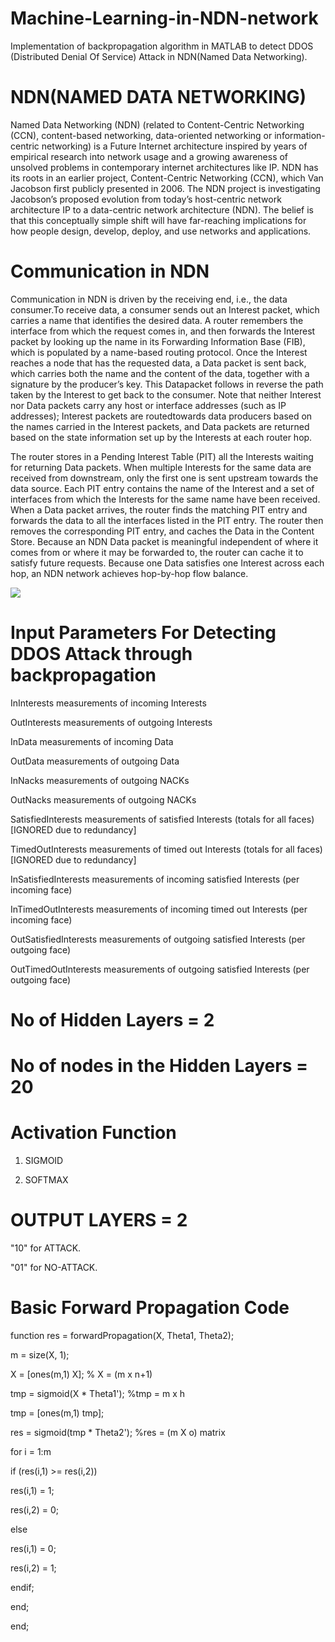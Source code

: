 # Machine-Learning-in-NDN-network
Implementation of backpropagation algorithm in MATLAB to detect DDOS (Distributed Denial Of Service) Attack in NDN(Named Data Networking).

# NDN(NAMED DATA NETWORKING)
Named Data Networking (NDN) (related to Content-Centric Networking (CCN), content-based networking,
data-oriented networking or information-centric networking) is a Future Internet architecture inspired
by years of empirical research into network usage and a growing awareness of unsolved problems in
contemporary internet architectures like IP. NDN has its roots in an earlier project,
Content-Centric Networking (CCN), which Van Jacobson first publicly presented in 2006. The NDN
project is investigating Jacobson’s proposed evolution from today’s host-centric network architecture
IP to a data-centric network architecture (NDN). The belief is that this conceptually simple shift
will have far-reaching implications for how people design, develop, deploy, and use networks 
and applications.


# Communication in NDN
Communication in NDN is driven by the receiving end, i.e., the data consumer.To receive data, a consumer
sends out an Interest packet, which carries a name that identifies the desired data. A router remembers 
the interface from which the request comes in, and then forwards the Interest packet by looking up the 
name in its Forwarding Information Base (FIB), which is populated by a name-based routing protocol. Once
the Interest reaches a node that has the requested data, a Data packet is sent back, which carries both
the name and the content of the data, together with a signature by the producer’s key. This
Datapacket follows in reverse the path taken by the Interest to get back to the consumer. Note that neither
Interest nor Data packets carry any host or interface addresses (such as IP addresses); Interest packets
are routedtowards data producers based on the names carried in the Interest packets, and Data packets are
returned based on the state information set up by the Interests at each router hop.

The router stores in a Pending Interest Table (PIT) all the Interests waiting for returning Data packets.
When multiple Interests for the same data are received from downstream, only the first one is sent upstream
towards the data source. Each PIT entry contains the name of the Interest and a set of interfaces from which
the Interests for the same name have been received. When a Data packet arrives, the router finds the matching
PIT entry and forwards the data to all the interfaces listed in the PIT entry. The router then removes the
corresponding PIT entry, and caches the Data in the Content Store. Because an NDN Data packet is meaningful
independent of where it comes from or where it may be forwarded to, the router can cache it to satisfy future
requests. Because one Data satisfies one Interest across each hop, an NDN network achieves hop-by-hop flow 
balance.

<img src="https://github.com/manveers96/Machine-Learning-in-NDN-network/blob/master/ndn.png"/>


# Input Parameters For Detecting DDOS Attack through backpropagation
InInterests measurements of incoming Interests

OutInterests measurements of outgoing Interests

InData measurements of incoming Data

OutData measurements of outgoing Data

InNacks measurements of outgoing NACKs

OutNacks measurements of outgoing NACKs

SatisfiedInterests measurements of satisfied Interests (totals for all faces) [IGNORED due to redundancy]

TimedOutInterests measurements of timed out Interests (totals for all faces) [IGNORED due to redundancy]

InSatisfiedInterests measurements of incoming satisfied Interests (per incoming face)

InTimedOutInterests measurements of incoming timed out Interests (per incoming face)

OutSatisfiedInterests measurements of outgoing satisfied Interests (per outgoing face)

OutTimedOutInterests measurements of outgoing satisfied Interests (per outgoing face)



# No of Hidden Layers = 2



# No of nodes in the Hidden Layers = 20



# Activation Function 
1) SIGMOID 

2) SOFTMAX



# OUTPUT LAYERS = 2 
"10" for ATTACK.

"01" for NO-ATTACK.



# Basic Forward Propagation Code
function res = forwardPropagation(X, Theta1, Theta2);

m = size(X, 1);

X = [ones(m,1) X]; % X = (m x n+1)

tmp = sigmoid(X * Theta1'); %tmp = m x h

tmp = [ones(m,1) tmp];

res = sigmoid(tmp * Theta2'); %res = (m X o) matrix

for i = 1:m

if (res(i,1) >= res(i,2))

res(i,1) = 1;

res(i,2) = 0;

else

res(i,1) = 0;

res(i,2) = 1;

endif;

end;

end;
